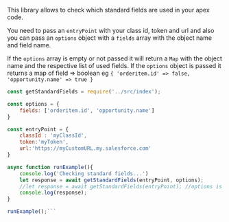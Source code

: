 This library allows to check which standard fields are used in your apex code.

You need to pass an `entryPoint` with your class id, token and url and also you can pass an `options` object with a `fields` array with the object name and field name. 

If the `options` array is empty or not passed it will return a `Map` with the object name and the respective list of used fields. 
If the `options` object is passed it returns a map of field => boolean eg `{ 'orderitem.id' => false, 'opportunity.name' => true }`

```Javascript
const getStandardFields = require('../src/index');

const options = {
	fields: ['orderitem.id', 'opportunity.name']
}

const entryPoint = {
	classId : 'myClassId',
	token:'myToken',
	url:'https://myCustomURL.my.salesforce.com'
}

async function runExample(){
    console.log('Checking standard fields...')
    let response = await getStandardFields(entryPoint, options);
    //let response = await getStandardFields(entryPoint); //options is "optional"
    console.log(response);
}

runExample();```